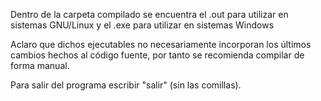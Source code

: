 Dentro de la carpeta compilado se encuentra el .out para utilizar en sistemas GNU/Linux y el .exe para utilizar en sistemas Windows

Aclaro que dichos ejecutables no necesariamente incorporan los últimos cambios hechos al código fuente, por tanto se recomienda compilar de forma manual.

Para salir del programa escribir "salir" (sin las comillas).
